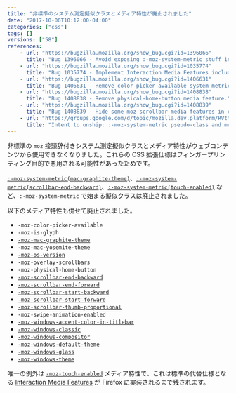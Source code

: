 ```yaml
---
title: "非標準のシステム測定擬似クラスとメディア特性が廃止されました"
date: "2017-10-06T10:12:00-04:00"
categories: ["css"]
tags: []
versions: ["58"]
references:
    - url: "https://bugzilla.mozilla.org/show_bug.cgi?id=1396066"
      title: "Bug 1396066 - Avoid exposing :-moz-system-metric stuff in content pages."
    - url: "https://bugzilla.mozilla.org/show_bug.cgi?id=1035774"
      title: "Bug 1035774 - Implement Interaction Media Features including pointer:coarse that replaces non-standard -moz-touch-enabled"
    - url: "https://bugzilla.mozilla.org/show_bug.cgi?id=1406631"
      title: "Bug 1406631 - Remove color-picker-available system metric."
    - url: "https://bugzilla.mozilla.org/show_bug.cgi?id=1408838"
      title: "Bug 1408838 - Remove physical-home-button media feature."
    - url: "https://bugzilla.mozilla.org/show_bug.cgi?id=1408839"
      title: "Bug 1408839 - Hide some moz-scrollbar media features in content docs."
    - url: "https://groups.google.com/d/topic/mozilla.dev.platform/RVttfrQkXLU/discussion"
      title: "Intent to unship: :-moz-system-metric pseudo-class and media queries in content pages."
---
```

非標準の `moz` 接頭辞付きシステム測定擬似クラスとメディア特性がウェブコンテンツから使用できなくなりました。これらの CSS 拡張仕様はフィンガープリンティング目的で悪用される可能性があったためです。

[`:-moz-system-metric(mac-graphite-theme)`](https://developer.mozilla.org/ja/docs/Web/CSS/:-moz-system-metric(mac-graphite-theme))、[`:-moz-system-metric(scrollbar-end-backward)`](https://developer.mozilla.org/ja/docs/Web/CSS/:-moz-system-metric(scrollbar-end-backward))、[`:-moz-system-metric(touch-enabled)`](https://developer.mozilla.org/ja/docs/Web/CSS/:-moz-system-metric(touch-enabled)) など、`:-moz-system-metric` で始まる擬似クラスは廃止されました。

以下のメディア特性も併せて廃止されました。

* `-moz-color-picker-available`
* `-moz-is-glyph`
* [`-moz-mac-graphite-theme`](https://developer.mozilla.org/ja/docs/Web/CSS/@media/-moz-mac-graphite-theme)
* `-moz-mac-yosemite-theme`
* [`-moz-os-version`](https://developer.mozilla.org/ja/docs/Web/CSS/@media/-moz-os-version)
* `-moz-overlay-scrollbars`
* `-moz-physical-home-button`
* [`-moz-scrollbar-end-backward`](https://developer.mozilla.org/ja/docs/Web/CSS/@media/-moz-scrollbar-end-backward)
* [`-moz-scrollbar-end-forward`](https://developer.mozilla.org/ja/docs/Web/CSS/@media/-moz-scrollbar-end-forward)
* [`-moz-scrollbar-start-backward`](https://developer.mozilla.org/ja/docs/Web/CSS/@media/-moz-scrollbar-start-backward)
* [`-moz-scrollbar-start-forward`](https://developer.mozilla.org/ja/docs/Web/CSS/@media/-moz-scrollbar-start-forward)
* [`-moz-scrollbar-thumb-proportional`](https://developer.mozilla.org/ja/docs/Web/CSS/@media/-moz-scrollbar-thumb-proportional)
* `-moz-swipe-animation-enabled`
* [`-moz-windows-accent-color-in-titlebar`](https://developer.mozilla.org/ja/docs/Web/CSS/@media/-moz-windows-accent-color-in-titlebar)
* [`-moz-windows-classic`](https://developer.mozilla.org/ja/docs/Web/CSS/@media/-moz-windows-classic)
* [`-moz-windows-compositor`](https://developer.mozilla.org/ja/docs/Web/CSS/@media/-moz-windows-compositor)
* [`-moz-windows-default-theme`](https://developer.mozilla.org/ja/docs/Web/CSS/@media/-moz-windows-default-theme)
* [`-moz-windows-glass`](https://developer.mozilla.org/ja/docs/Web/CSS/@media/-moz-windows-glass)
* [`-moz-windows-theme`](https://developer.mozilla.org/ja/docs/Web/CSS/@media/-moz-windows-theme)

唯一の例外は [`-moz-touch-enabled`](https://developer.mozilla.org/ja/docs/Web/CSS/@media/-moz-touch-enabled) メディア特性で、これは標準の代替仕様となる [Interaction Media Features](https://drafts.csswg.org/mediaqueries-4/#mf-interaction) が Firefox に実装されるまで残されます。
